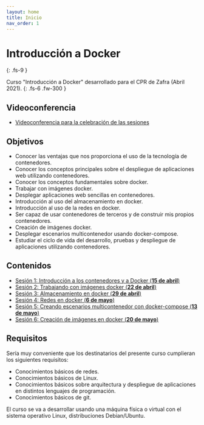 ```yaml
---
layout: home
title: Inicio
nav_order: 1
---
```


# Introducción a Docker
{: .fs-9 }

Curso "Introducción a Docker" desarrollado para el CPR de Zafra (Abril 2021).
{: .fs-6 .fw-300 }

## Videoconferencia

* [Videoconferencia para la celebración de las sesiones](https://vostok.gonzalonazareno.org/curso_docker_2021)

## Objetivos

* Conocer las ventajas que nos proporciona el uso de la tecnología de contenedores.
* Conocer los conceptos principales sobre el despliegue de aplicaciones web utilizando contenedores.
* Conocer los conceptos fundamentales sobre docker.
* Trabajar con imágenes docker.
* Desplegar aplicaciones web sencillas en contenedores.
* Introducción al uso del almacenamiento en docker.
* Introducción al uso de la redes en docker.
* Ser capaz de usar contenedores de terceros y de construir mis propios contenedores.    
* Creación de imágenes docker.
* Desplegar escenarios multicontenedor usando docker-compose.
* Estudiar el ciclo de vida del desarrollo, pruebas y despliegue de aplicaciones utilizando contenedores.

## Contenidos

* [Sesión 1: Introducción a los contenedores y a Docker (**15 de abril**)](sesion1)
* [Sesión 2: Trabajando con imágenes docker (**22 de abril**)](sesion2)
* [Sesión 3: Almacenamiento en docker (**29 de abril**)](sesion3)
* [Sesión 4: Redes en docker (**6 de mayo**)](sesion4)
* [Sesión 5: Creando escenarios multicontenedor con docker-compose (**13 de mayo**)](sesion5)
* [Sesión 6: Creación de imágenes en docker (**20 de mayo**)](sesion6)

## Requisitos

Sería muy conveniente que los destinatarios del presente curso cumplieran los siguientes requisitos:

* Conocimientos básicos de redes.
* Conocimientos básicos de Linux.
* Conocimientos básicos sobre arquitectura y despliegue de aplicaciones en distintos lenguajes de programación.
* Conocimientos básicos de git.

El curso se va a desarrollar usando una máquina física o virtual con el sistema operativo Linux, distribuciones Debian/Ubuntu.
